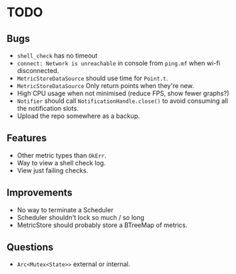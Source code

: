 # TODO

## Bugs

* `shell_check` has no timeout
* `connect: Network is unreachable` in console from `ping.mf` when wi-fi disconnected.
* `MetricStoreDataSource` should use time for `Point.t`.
* `MetricStoreDataSource` Only return points when they're new.
* High CPU usage when not minimised (reduce FPS, show fewer graphs?)
* `Notifier` should call `NotificationHandle.close()` to avoid
  consuming all the notification slots.
* Upload the repo somewhere as a backup.

## Features

* Other metric types than `OkErr`.
* Way to view a shell check log.
* View just failing checks.

## Improvements

* No way to terminate a Scheduler
* Scheduler shouldn't lock so much / so long
* MetricStore should probably store a BTreeMap of metrics.

## Questions

* `Arc<Mutex<State>>` external or internal.
